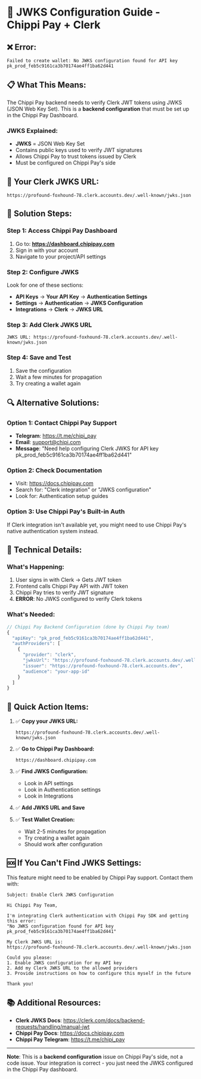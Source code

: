 # 🔧 JWKS Configuration Guide - Chippi Pay + Clerk

## ❌ **Error:**
```
Failed to create wallet: No JWKS configuration found for API key pk_prod_feb5c9161ca3b70174ae4ff1ba62d441
```

## 📋 **What This Means:**

The Chippi Pay backend needs to verify Clerk JWT tokens using JWKS (JSON Web Key Set). This is a **backend configuration** that must be set up in the Chippi Pay Dashboard.

### **JWKS Explained:**
- **JWKS** = JSON Web Key Set
- Contains public keys used to verify JWT signatures
- Allows Chippi Pay to trust tokens issued by Clerk
- Must be configured on Chippi Pay's side

## 🔑 **Your Clerk JWKS URL:**

```
https://profound-foxhound-78.clerk.accounts.dev/.well-known/jwks.json
```

## 🚀 **Solution Steps:**

### **Step 1: Access Chippi Pay Dashboard**
1. Go to: **https://dashboard.chipipay.com**
2. Sign in with your account
3. Navigate to your project/API settings

### **Step 2: Configure JWKS**
Look for one of these sections:
- **API Keys** → **Your API Key** → **Authentication Settings**
- **Settings** → **Authentication** → **JWKS Configuration**
- **Integrations** → **Clerk** → **JWKS URL**

### **Step 3: Add Clerk JWKS URL**
```
JWKS URL: https://profound-foxhound-78.clerk.accounts.dev/.well-known/jwks.json
```

### **Step 4: Save and Test**
1. Save the configuration
2. Wait a few minutes for propagation
3. Try creating a wallet again

## 🔍 **Alternative Solutions:**

### **Option 1: Contact Chippi Pay Support**
- **Telegram**: https://t.me/chipi_pay
- **Email**: support@chipi.com
- **Message**: "Need help configuring Clerk JWKS for API key pk_prod_feb5c9161ca3b70174ae4ff1ba62d441"

### **Option 2: Check Documentation**
- Visit: https://docs.chipipay.com
- Search for: "Clerk integration" or "JWKS configuration"
- Look for: Authentication setup guides

### **Option 3: Use Chippi Pay's Built-in Auth**
If Clerk integration isn't available yet, you might need to use Chippi Pay's native authentication system instead.

## 📝 **Technical Details:**

### **What's Happening:**
1. User signs in with Clerk → Gets JWT token
2. Frontend calls Chippi Pay API with JWT token
3. Chippi Pay tries to verify JWT signature
4. **ERROR**: No JWKS configured to verify Clerk tokens

### **What's Needed:**
```javascript
// Chippi Pay Backend Configuration (done by Chippi Pay team)
{
  "apiKey": "pk_prod_feb5c9161ca3b70174ae4ff1ba62d441",
  "authProviders": [
    {
      "provider": "clerk",
      "jwksUrl": "https://profound-foxhound-78.clerk.accounts.dev/.well-known/jwks.json",
      "issuer": "https://profound-foxhound-78.clerk.accounts.dev",
      "audience": "your-app-id"
    }
  ]
}
```

## 🎯 **Quick Action Items:**

1. ✅ **Copy your JWKS URL:**
   ```
   https://profound-foxhound-78.clerk.accounts.dev/.well-known/jwks.json
   ```

2. ✅ **Go to Chippi Pay Dashboard:**
   ```
   https://dashboard.chipipay.com
   ```

3. ✅ **Find JWKS Configuration:**
   - Look in API settings
   - Look in Authentication settings
   - Look in Integrations

4. ✅ **Add JWKS URL and Save**

5. ✅ **Test Wallet Creation:**
   - Wait 2-5 minutes for propagation
   - Try creating a wallet again
   - Should work after configuration

## 🆘 **If You Can't Find JWKS Settings:**

This feature might need to be enabled by Chippi Pay support. Contact them with:

```
Subject: Enable Clerk JWKS Configuration

Hi Chippi Pay Team,

I'm integrating Clerk authentication with Chippi Pay SDK and getting this error:
"No JWKS configuration found for API key pk_prod_feb5c9161ca3b70174ae4ff1ba62d441"

My Clerk JWKS URL is:
https://profound-foxhound-78.clerk.accounts.dev/.well-known/jwks.json

Could you please:
1. Enable JWKS configuration for my API key
2. Add my Clerk JWKS URL to the allowed providers
3. Provide instructions on how to configure this myself in the future

Thank you!
```

## 📚 **Additional Resources:**

- **Clerk JWKS Docs**: https://clerk.com/docs/backend-requests/handling/manual-jwt
- **Chippi Pay Docs**: https://docs.chipipay.com
- **Chippi Pay Telegram**: https://t.me/chipi_pay

---

**Note**: This is a **backend configuration** issue on Chippi Pay's side, not a code issue. Your integration is correct - you just need the JWKS configured in the Chippi Pay dashboard.
